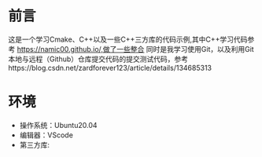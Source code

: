 # 前言
这是一个学习Cmake、C++以及一些C++三方库的代码示例,其中C++学习代码参考 https://namic00.github.io/,做了一些整合
同时是我学习使用Git，以及利用Git本地与远程（Github）仓库提交代码的提交测试代码，参考https://blog.csdn.net/zardforever123/article/details/134685313

# 环境
- 操作系统：Ubuntu20.04
- 编辑器：VScode
- 第三方库: 
